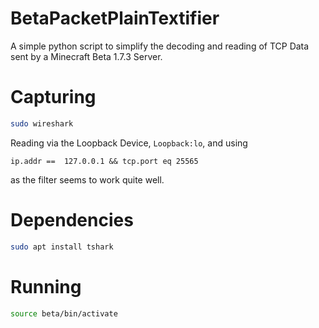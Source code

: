 # BetaPacketPlainTextifier
A simple python script to simplify the decoding and reading of TCP Data sent by a Minecraft Beta 1.7.3 Server.

# Capturing
```bash
sudo wireshark
```
Reading via the Loopback Device, `Loopback:lo`, and using
```
ip.addr ==  127.0.0.1 && tcp.port eq 25565
```
as the filter seems to work quite well.

# Dependencies
```bash
sudo apt install tshark
```

# Running
```bash
source beta/bin/activate
```

